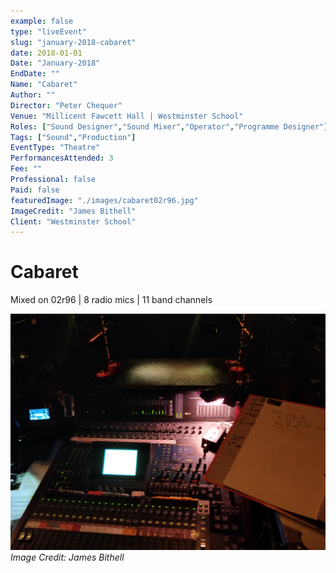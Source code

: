 ```yaml
---
example: false
type: "liveEvent"
slug: "january-2018-cabaret"
date: 2018-01-01
Date: "January-2018"
EndDate: ""
Name: "Cabaret"
Author: ""
Director: "Peter Chequer"
Venue: "Millicent Fawcett Hall | Westminster School"
Roles: ["Sound Designer","Sound Mixer","Operator","Programme Designer"]
Tags: ["Sound","Production"]
EventType: "Theatre"
PerformancesAttended: 3
Fee: ""
Professional: false
Paid: false
featuredImage: "./images/cabaret02r96.jpg"
ImageCredit: "James Bithell"
Client: "Westminster School"
---
```


# Cabaret

Mixed on 02r96 | 8 radio mics | 11 band channels

![Image by James Bithell](./images/cabaret02r96.jpg)
*Image Credit: James Bithell*

